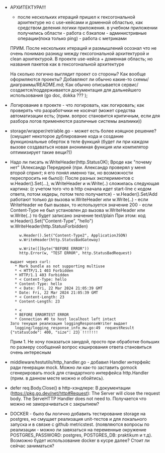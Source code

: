 - АРХИТЕКТУРА!!! 
   - после нескольких итераций пришел к гексогональной архитектуре но с use-кейсами и доменной областью,
    как средством деления логики приложения. 
     в учебном приложении получилиcь области
         - работа с бэкапом
         - администривные операции(пока только ping)
         - работа с метриками

    ПРИМ. После нескольких итераций и размышлений осознал что не очень понимаю разницу между гексогональной архитектурой и clean архитектурой.
    В проекте use-кейса + доменная область; но названия пакетов как в гексогональной архитектуре 
    

    На сколько логично выглядит проект со стороны? 
    Как вообще оформляются проекты? Добавляют ли обычно какие-то схемы/диаграммы/README.md; 
    Как обычно описывается сервис/создается/поддерживается документация для дальнейшего использования (go doc, dokka ??? );

- Логирование в проекте - что логировать, как логировать; как проверять что разработчики не косячат (может средства автоматизации есть; (прим. вопрос становится критичным, если для разбора логов применяются различные системы аналиики))

- storage/wrapper/retriable.go - может есть более изящное решение? 
  (смущает некоторое дублирование кода и создание функциональные оберток в теле функций (будет ли при каждом вызове создаваться новая анонимная функция или компилятор оптимизирует такие вещи?))

- Надо ли писать w.WriteHeader(http.StatusOK); 
  Вроде как "почему нет" (Александр Передерей (при. Александр проверял у меня второй спринт; я его понял именно так, но возможности переспросить не было)):
    После разных экспериментов с w.Header().Set(...), w.WriteHeader и  w.Write(..) сложилась следующая картина:
    (с учетом того что в http сначала идет start-line с кодом ответа, потом хедеры, потом тело получается)
       - w.Header().Set/Add работают только до вызова w.WriteHeader или w.Write(..)
       - если WriteHeader не был вызван, то используется значение 200
       - если Content-Type не был установлен до вызова w.WriteHeader или w.Write(..) то будет записано значение text/plain
    При этом:
      код
        w.Header().Set("Content-Type", "hello")
	      w.WriteHeader(http.StatusForbidden)

	      w.Header().Set("Content-Type2", ApplicationJSON)
	      w.WriteHeader(http.StatusBadGateway)

	      w.Write([]byte("BEFORE ERROR"))
	      http.Error(w, "TEST ERROR", http.StatusBadRequest)

      выдает через curl:
        * Mark bundle as not supporting multiuse
        * < HTTP/1.1 403 Forbidden
        * HTTP/1.1 403 Forbidden
        * < Content-Type: hello
        * Content-Type: hello
        * < Date: Fri, 22 Mar 2024 21:05:39 GMT
        * Date: Fri, 22 Mar 2024 21:05:39 GMT
        * < Content-Length: 23
        * Content-Length: 23

        * < 
        * BEFORE ERRORTEST ERROR
        * Connection #0 to host localhost left intact
      Зато текущая реализация loggingResponseWriter выдает 
        logging/logging_response_info_mw.go:49  requestResult	{"statusCode": 400, "size": 23} !!!!!!!
  Прим 1. Не хочу показаться занудой, просто при обработке больших по размеру сообщений вопрос кэширования ответа становиться очень интересным

- middleware/testutils/http_handler.go - добавил Handler интерфейс ради генерации mock. Можно ли как-то заставить gomock сгенерировать mock для стандартного интерфейса http.Handler (прим. в данном месте можно и обойтись).

- defer req.Body.Close() в http-хэндлере: 
  В документации (https://pkg.go.dev/net/http#Request):
    The Server will close the request body. The ServeHTTP Handler does not need to.
  Получается что можно не заморачиваться с закрытием?
  
- DOCKER - было бы логично добавить тестирование storage на postgres, но смущает реализация unit-тестов и для локального запуска и в связке с github metricstest.  (появляются вопросы по реализации - можно ли завязаться на переменные окружение  POSTGRES_PASSWORD: postgres, POSTGRES_DB: praktikum и т.д). Возможно будет использование docker в кусре далее? Стоит ли сейчас заниматься?


